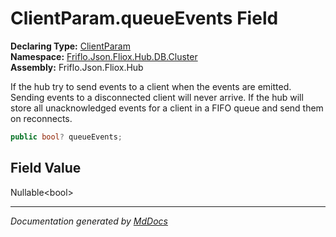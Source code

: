 ﻿<!--  
  <auto-generated>   
    The contents of this file were generated by a tool.  
    Changes to this file may be list if the file is regenerated  
  </auto-generated>   
-->

# ClientParam.queueEvents Field

**Declaring Type:** [ClientParam](../index.md)  
**Namespace:** [Friflo.Json.Fliox.Hub.DB.Cluster](../../index.md)  
**Assembly:** Friflo.Json.Fliox.Hub

If  the hub try to send events to a client when the events are emitted. Sending events to a disconnected client will never arrive. If  the hub will store all unacknowledged events for a client in a FIFO queue and send them on reconnects.  

```csharp
public bool? queueEvents;
```

## Field Value

Nullable\<bool\>

___

*Documentation generated by [MdDocs](https://github.com/ap0llo/mddocs)*

